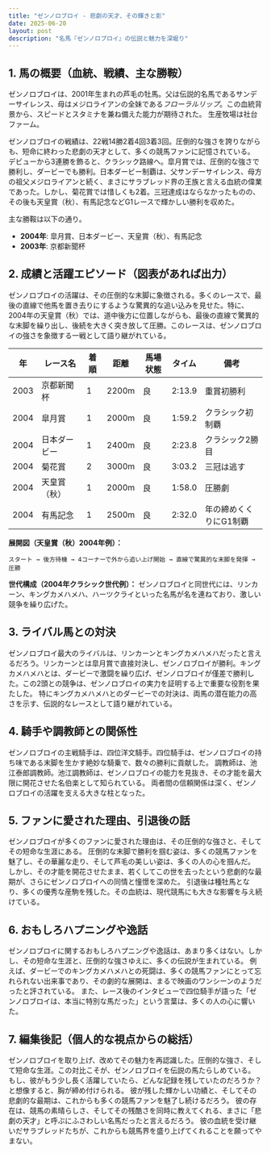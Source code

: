 ```yaml
---
title: "ゼンノロブロイ - 悲劇の天才、その輝きと影"
date: 2025-06-20
layout: post
description: "名馬『ゼンノロブロイ』の伝説と魅力を深堀り"
---
```


## 1. 馬の概要（血統、戦績、主な勝鞍）

ゼンノロブロイは、2001年生まれの芦毛の牡馬。父は伝説的名馬であるサンデーサイレンス、母はメジロライアンの全妹である*フローラルリップ*。この血統背景から、スピードとスタミナを兼ね備えた能力が期待された。  生産牧場は社台ファーム。

ゼンノロブロイの戦績は、22戦14勝2着4回3着3回。圧倒的な強さを誇りながらも、短命に終わった悲劇の天才として、多くの競馬ファンに記憶されている。  デビューから3連勝を飾ると、クラシック路線へ。皐月賞では、圧倒的な強さで勝利し、ダービーでも勝利。日本ダービー制覇は、父サンデーサイレンス、母方の祖父メジロライアンと続く、まさにサラブレッド界の王族と言える血統の偉業であった。しかし、菊花賞では惜しくも2着。三冠達成はならなかったものの、その後も天皇賞（秋）、有馬記念などG1レースで輝かしい勝利を収めた。

主な勝鞍は以下の通り。

* **2004年**: 皐月賞、日本ダービー、天皇賞（秋）、有馬記念
* **2003年**: 京都新聞杯


## 2. 成績と活躍エピソード（図表があれば出力）

ゼンノロブロイの活躍は、その圧倒的な末脚に象徴される。多くのレースで、最後の直線で他馬を置き去りにするような驚異的な追い込みを見せた。特に、2004年の天皇賞（秋）では、道中後方に位置しながらも、最後の直線で驚異的な末脚を繰り出し、後続を大きく突き放して圧勝。このレースは、ゼンノロブロイの強さを象徴する一戦として語り継がれている。

| 年 | レース名           | 着順 | 距離 | 馬場状態 | タイム     | 備考                                     |
|---|--------------------|-------|------|----------|-----------|------------------------------------------|
| 2003 | 京都新聞杯         | 1     | 2200m| 良       | 2:13.9     | 重賞初勝利                               |
| 2004 | 皐月賞             | 1     | 2000m| 良       | 1:59.2     | クラシック初制覇                        |
| 2004 | 日本ダービー         | 1     | 2400m| 良       | 2:23.8     | クラシック2勝目                        |
| 2004 | 菊花賞             | 2     | 3000m| 良       | 3:03.2     | 三冠は逃す                               |
| 2004 | 天皇賞（秋）       | 1     | 2000m| 良       | 1:58.0     | 圧勝劇                                   |
| 2004 | 有馬記念           | 1     | 2500m| 良       | 2:32.0     | 年の締めくくりにG1制覇                   |


**展開図（天皇賞（秋）2004年例）：**

```
スタート → 後方待機 → 4コーナーで外から追い上げ開始 → 直線で驚異的な末脚を発揮 → 圧勝
```

**世代構成（2004年クラシック世代例）：**  ゼンノロブロイと同世代には、リンカーン、キングカメハメハ、ハーツクライといった名馬が名を連ねており、激しい競争を繰り広げた。


## 3. ライバル馬との対決

ゼンノロブロイ最大のライバルは、リンカーンとキングカメハメハだったと言えるだろう。リンカーンとは皐月賞で直接対決し、ゼンノロブロイが勝利。キングカメハメハとは、ダービーで激闘を繰り広げ、ゼンノロブロイが僅差で勝利した。この2頭との競争は、ゼンノロブロイの実力を証明する上で重要な役割を果たした。  特にキングカメハメハとのダービーでの対決は、両馬の潜在能力の高さを示す、伝説的なレースとして語り継がれている。


## 4. 騎手や調教師との関係性

ゼンノロブロイの主戦騎手は、四位洋文騎手。四位騎手は、ゼンノロブロイの持ち味である末脚を生かす絶妙な騎乗で、数々の勝利に貢献した。  調教師は、池江泰郎調教師。池江調教師は、ゼンノロブロイの能力を見抜き、その才能を最大限に開花させた名伯楽として知られている。  両者間の信頼関係は深く、ゼンノロブロイの活躍を支える大きな柱となった。


## 5. ファンに愛された理由、引退後の話

ゼンノロブロイが多くのファンに愛された理由は、その圧倒的な強さと、そしてその短命な生涯にある。  圧倒的な末脚で勝利を掴む姿は、多くの競馬ファンを魅了し、その華麗な走り、そして芦毛の美しい姿は、多くの人の心を掴んだ。  しかし、その才能を開花させたまま、若くしてこの世を去ったという悲劇的な最期が、さらにゼンノロブロイへの同情と憧憬を深めた。  引退後は種牡馬となり、多くの優秀な産駒を残した。その血統は、現代競馬にも大きな影響を与え続けている。


## 6. おもしろハプニングや逸話

ゼンノロブロイに関するおもしろハプニングや逸話は、あまり多くはない。しかし、その短命な生涯と、圧倒的な強さゆえに、多くの伝説が生まれている。  例えば、ダービーでのキングカメハメハとの死闘は、多くの競馬ファンにとって忘れられない出来事であり、その劇的な展開は、まるで映画のワンシーンのようだったと評されている。  また、レース後のインタビューで四位騎手が語った「ゼンノロブロイは、本当に特別な馬だった」という言葉は、多くの人の心に響いた。


## 7. 編集後記（個人的な視点からの総括）

ゼンノロブロイを取り上げ、改めてその魅力を再認識した。圧倒的な強さ、そして短命な生涯。この対比こそが、ゼンノロブロイを伝説の馬たらしめている。  もし、彼がもう少し長く活躍していたら、どんな記録を残していたのだろうか？と想像すると、胸が締め付けられる。  彼が残した輝かしい功績と、そしてその悲劇的な最期は、これからも多くの競馬ファンを魅了し続けるだろう。  彼の存在は、競馬の素晴らしさ、そしてその残酷さを同時に教えてくれる、まさに「悲劇の天才」と呼ぶにふさわしい名馬だったと言えるだろう。  彼の血統を受け継いだサラブレッドたちが、これからも競馬界を盛り上げてくれることを願ってやまない。
